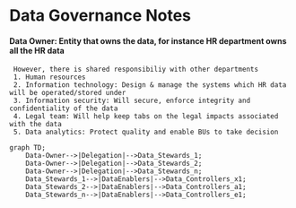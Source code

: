 # Data Governance Notes
#### Data Owner: Entity that owns the data, for instance HR department owns all the HR data
     However, there is shared responsibiliy with other departments
     1. Human resources
     2. Information technology: Design & manage the systems which HR data will be operated/stored under
     3. Information security: Will secure, enforce integrity and confidentiality of the data
     4. Legal team: Will help keep tabs on the legal impacts associated with the data
     5. Data analytics: Protect quality and enable BUs to take decision

```mermaid
graph TD;
    Data-Owner-->|Delegation|-->Data_Stewards_1;
    Data-Owner-->|Delegation|-->Data_Stewards_2;
    Data-Owner-->|Delegation|-->Data_Stewards_n; 
    Data_Stewards_1-->|DataEnablers|-->Data_Controllers_x1;
    Data_Stewards_2-->|DataEnablers|-->Data_Controllers_a1;
    Data_Stewards_n-->|DataEnablers|-->Data_Controllers_e1;

```

